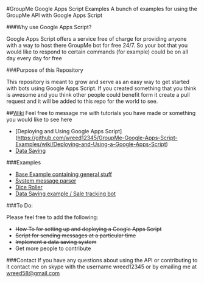 #GroupMe Google Apps Script Examples
A bunch of examples for using the GroupMe API with Google Apps Script

###Why use Google Apps Script?

Google Apps Script offers a service free of charge for providing anyone with a way to host there GroupMe bot for free 24/7. So your bot that you would like to respond to certain commands (for example) could be on all day every day for free

###Purpose of this Repository

This repository is meant to grow and serve as an easy way to get started with bots using Google Apps Script. If you created something that you think is awesome and you think other people could benefit form it create a pull request and it will be added to this repo for the world to see.

##[Wiki](https://github.com/wreed12345/GroupMe-Google-Apps-Script-Examples/wiki)
Feel free to message me with tutorials you have made or something you would like to see here
- [Deploying and Using Google Apps Script] (https://github.com/wreed12345/GroupMe-Google-Apps-Script-Examples/wiki/Deploying-and-Using-a-Google-Apps-Script)
- [Data Saving](https://github.com/wreed12345/GroupMe-Google-Apps-Script-Examples/wiki/Data-Saving)

###Examples
- [Base Example containing general stuff](https://github.com/wreed12345/GroupMe-Google-Apps-Script-Examples/blob/master/Base.gs)
- [System message parser](https://github.com/wreed12345/GroupMe-Google-Apps-Script-Examples/blob/master/Random%20Examples/system_parse.gs)
- [Dice Roller](https://github.com/wreed12345/GroupMe-Google-Apps-Script-Examples/blob/master/Random%20Examples/Dice.gs)
- [Data Saving example / Sale tracking bot](https://github.com/wreed12345/GroupMe-Google-Apps-Script-Examples/blob/master/Data%20Saving/DataMap%20Saving/SaleTrackerBot.gs)


###To Do:

Please feel free to add the following:
- ~~How To for setting up and deploying a Google Apps Script~~
- ~~Script for sending messages at a particular time~~
- ~~Implement a data saving system~~
- Get more people to contribute
 
###Contact
If you have any questions about using the API or contributing to it contact me on skype with the username wreed12345 or by emailing me at wreed58@gmail.com

